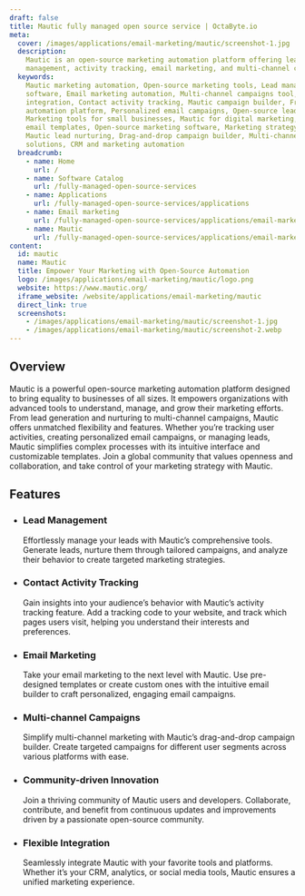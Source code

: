 ```yaml
---
draft: false
title: Mautic fully managed open source service | OctaByte.io
meta:
  cover: /images/applications/email-marketing/mautic/screenshot-1.jpg
  description:
    Mautic is an open-source marketing automation platform offering lead
    management, activity tracking, email marketing, and multi-channel campaign tools.
  keywords:
    Mautic marketing automation, Open-source marketing tools, Lead management
    software, Email marketing automation, Multi-channel campaigns tool, Mautic CRM
    integration, Contact activity tracking, Mautic campaign builder, Free marketing
    automation platform, Personalized email campaigns, Open-source lead tracking,
    Marketing tools for small businesses, Mautic for digital marketing, Customizable
    email templates, Open-source marketing software, Marketing strategy automation,
    Mautic lead nurturing, Drag-and-drop campaign builder, Multi-channel marketing
    solutions, CRM and marketing automation
  breadcrumb:
    - name: Home
      url: /
    - name: Software Catalog
      url: /fully-managed-open-source-services
    - name: Applications
      url: /fully-managed-open-source-services/applications
    - name: Email marketing
      url: /fully-managed-open-source-services/applications/email-marketing
    - name: Mautic
      url: /fully-managed-open-source-services/applications/email-marketing/mautic
content:
  id: mautic
  name: Mautic
  title: Empower Your Marketing with Open-Source Automation
  logo: /images/applications/email-marketing/mautic/logo.png
  website: https://www.mautic.org/
  iframe_website: /website/applications/email-marketing/mautic
  direct_link: true
  screenshots:
    - /images/applications/email-marketing/mautic/screenshot-1.jpg
    - /images/applications/email-marketing/mautic/screenshot-2.webp
---
```


## Overview

Mautic is a powerful open-source marketing automation platform designed to bring equality to businesses of all sizes. It empowers organizations with advanced tools to understand, manage, and grow their marketing efforts. From lead generation and nurturing to multi-channel campaigns, Mautic offers unmatched flexibility and features. Whether you’re tracking user activities, creating personalized email campaigns, or managing leads, Mautic simplifies complex processes with its intuitive interface and customizable templates. Join a global community that values openness and collaboration, and take control of your marketing strategy with Mautic.

## Features

- ### Lead Management

  Effortlessly manage your leads with Mautic’s comprehensive tools. Generate leads, nurture them through tailored campaigns, and analyze their behavior to create targeted marketing strategies.

- ### Contact Activity Tracking

  Gain insights into your audience’s behavior with Mautic’s activity tracking feature. Add a tracking code to your website, and track which pages users visit, helping you understand their interests and preferences.

- ### Email Marketing

  Take your email marketing to the next level with Mautic. Use pre-designed templates or create custom ones with the intuitive email builder to craft personalized, engaging email campaigns.

- ### Multi-channel Campaigns

  Simplify multi-channel marketing with Mautic’s drag-and-drop campaign builder. Create targeted campaigns for different user segments across various platforms with ease.

- ### Community-driven Innovation

  Join a thriving community of Mautic users and developers. Collaborate, contribute, and benefit from continuous updates and improvements driven by a passionate open-source community.

- ### Flexible Integration

  Seamlessly integrate Mautic with your favorite tools and platforms. Whether it’s your CRM, analytics, or social media tools, Mautic ensures a unified marketing experience.
